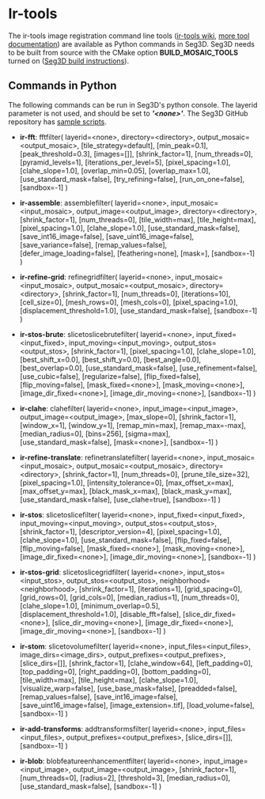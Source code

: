 # Ir-tools

The ir-tools image registration command line tools ([ir-tools wiki](http://medimagingwiki.sci.utah.edu/wiki/Ir-tools), [more tool documentation](http://www.sci.utah.edu/~bgrimm/iris/docs/tools.html)) are available as Python commands in Seg3D. Seg3D needs to be built from source with the CMake option **BUILD_MOSAIC_TOOLS** turned on ([Seg3D build instructions](build.html#optional-image-registration-tools)).

## Commands in Python

The following commands can be run in Seg3D's python console. The layerid parameter is not used, and should be set to ***\'\<none\>\'***. The Seg3D GitHub repository has [sample scripts](https://github.com/SCIInstitute/Seg3D/tree/master/scripts).

* **ir-fft**: fftfilter( layerid=\<none\>, directory=\<directory\>, output_mosaic=\<output_mosaic\>, [tile_strategy=default], [min_peak=0.1], [peak_threshold=0.3], [images=[]], [shrink_factor=1], [num_threads=0], [pyramid_levels=1], [iterations_per_level=5], [pixel_spacing=1.0], [clahe_slope=1.0], [overlap_min=0.05], [overlap_max=1.0], [use_standard_mask=false], [try_refining=false], [run_on_one=false], [sandbox=-1] )

* **ir-assemble**: assemblefilter( layerid=\<none\>, input_mosaic=\<input_mosaic\>, output_image=\<output_image\>, directory=\<directory\>, [shrink_factor=1], [num_threads=0], [tile_width=max], [tile_height=max], [pixel_spacing=1.0], [clahe_slope=1.0], [use_standard_mask=false], [save_int16_image=false], [save_uint16_image=false], [save_variance=false], [remap_values=false], [defer_image_loading=false], [feathering=none], [mask=<none>], [sandbox=-1] )

* **ir-refine-grid**: refinegridfilter( layerid=\<none\>, input_mosaic=\<input_mosaic\>, output_mosaic=\<output_mosaic\>, directory=\<directory\>, [shrink_factor=1], [num_threads=0], [iterations=10], [cell_size=0], [mesh_rows=0], [mesh_cols=0], [pixel_spacing=1.0], [displacement_threshold=1.0], [use_standard_mask=false], [sandbox=-1] )

* **ir-stos-brute**: slicetoslicebrutefilter( layerid=\<none\>, input_fixed=\<input_fixed\>, input_moving=\<input_moving\>, output_stos=\<output_stos\>, [shrink_factor=1], [pixel_spacing=1.0], [clahe_slope=1.0], [best_shift_x=0.0], [best_shift_y=0.0], [best_angle=0.0], [best_overlap=0.0], [use_standard_mask=false], [use_refinement=false], [use_cubic=false], [regularize=false], [flip_fixed=false], [flip_moving=false], [mask_fixed=\<none\>], [mask_moving=\<none\>], [image_dir_fixed=\<none\>], [image_dir_moving=\<none\>], [sandbox=-1] )

* **ir-clahe**: clahefilter( layerid=\<none\>, input_image=\<input_image\>, output_image=\<output_image\>, [max_slope=0], [shrink_factor=1], [window_x=1], [window_y=1], [remap_min=max], [remap_max=-max], [median_radius=0], [bins=256], [sigma=max], [use_standard_mask=false], [mask=\<none\>], [sandbox=-1] )

* **ir-refine-translate**: refinetranslatefilter( layerid=\<none\>, input_mosaic=\<input_mosaic\>, output_mosaic=\<output_mosaic\>, directory=\<directory\>, [shrink_factor=1], [num_threads=0], [prune_tile_size=32], [pixel_spacing=1.0], [intensity_tolerance=0], [max_offset_x=max], [max_offset_y=max], [black_mask_x=max], [black_mask_y=max], [use_standard_mask=false], [use_clahe=true], [sandbox=-1] )

* **ir-stos**: slicetoslicefilter( layerid=\<none\>, input_fixed=\<input_fixed\>, input_moving=\<input_moving\>, output_stos=\<output_stos\>, [shrink_factor=1], [descriptor_version=4], [pixel_spacing=1.0], [clahe_slope=1.0], [use_standard_mask=false], [flip_fixed=false], [flip_moving=false], [mask_fixed=\<none\>], [mask_moving=\<none\>], [image_dir_fixed=\<none\>], [image_dir_moving=\<none\>], [sandbox=-1] )

* **ir-stos-grid**: slicetoslicegridfilter( layerid=\<none\>, input_stos=\<input_stos\>, output_stos=\<output_stos\>, neighborhood=\<neighborhood\>, [shrink_factor=1], [iterations=1], [grid_spacing=0], [grid_rows=0], [grid_cols=0], [median_radius=1], [num_threads=0], [clahe_slope=1.0], [minimum_overlap=0.5], [displacement_threshold=1.0], [disable_fft=false], [slice_dir_fixed=\<none\>], [slice_dir_moving=\<none\>], [image_dir_fixed=\<none\>], [image_dir_moving=\<none\>], [sandbox=-1] )

* **ir-stom**: slicetovolumefilter( layerid=\<none\>, input_files=\<input_files\>, image_dirs=\<image_dirs\>, output_prefixes=\<output_prefixes\>, [slice_dirs=[]], [shrink_factor=1], [clahe_window=64], [left_padding=0], [top_padding=0], [right_padding=0], [bottom_padding=0], [tile_width=max], [tile_height=max], [clahe_slope=1.0], [visualize_warp=false], [use_base_mask=false], [preadded=false], [remap_values=false], [save_int16_image=false], [save_uint16_image=false], [image_extension=.tif], [load_volume=false], [sandbox=-1] )

* **ir-add-transforms**: addtransformsfilter( layerid=\<none\>, input_files=\<input_files\>, output_prefixes=\<output_prefixes\>, [slice_dirs=[]], [sandbox=-1] )

* **ir-blob**: blobfeatureenhancementfilter( layerid=\<none\>, input_image=\<input_image\>, output_image=\<output_image\>, [shrink_factor=1], [num_threads=0], [radius=2], [threshold=3], [median_radius=0], [use_standard_mask=false], [sandbox=-1] )
